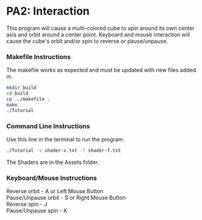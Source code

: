 # PA2: Interaction
This program will cause a multi-colored cube to spin around its own center axis and orbit around a center point.
Keyboard and mouse interaction will cause the cube's orbit and/or spin to reverse or pause/unpause.

### Makefile Instructions 
The makefile works as expected and must be updated with new files added in.

```bash
mkdir build
cd build
cp ../makefile .
make
./Tutorial
```

### Command Line Instructions
Use this line in the terminal to run the program:
```bash
./Tutorial -v shader-v.txt -f shader-f.txt
```
The Shaders are in the Assets folder.

### Keyboard/Mouse Instructions
Reverse orbit - A or Left Mouse Button<br/>
Pause/Unpause orbit - S or Right Mouse Button<br/>
Reverse spin - J<br/>
Pause/Unpause spin - K

